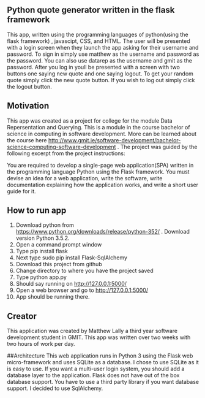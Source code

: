 ## Python quote generator written in the flask framework
This app, written using the programming languages of python(using the flask framework) , javascipt, CSS, and HTML. The user will be presented with a login screen when they launch the app asking for their username and password. To sign in simply use matthew as the username and password as the password. You can also use datarep as the username and gmit as the password. After you log in youll be presented with a screen with two buttons one saying new quote and one saying logout. To get your random quote simply click the new quote button. If you wish to log out simply click the logout button.

## Motivation
This app was created as a project for college for the module Data Repersentation and Querying. This is a module in the course bachelor of science in computing in software development. More can be learned about the course here http://www.gmit.ie/software-development/bachelor-science-computing-software-development . The project was guided by the following excerpt from the project instructions:

You are required to develop a single-page web application(SPA) written in the programming language Python using the Flask framework. You must devise an idea for a web application, write the software, write documentation explaining how the application works, and write a short user guide for it.

## How to run app
1. Download python from https://www.python.org/downloads/release/python-352/ . Download version Python 3.5.2.
2. Open a command prompt window
3. Type pip install flask
4. Next type  sudo pip install Flask-SqlAlchemy 
5. Download this project from github
6. Change directory to where you have the project saved
7. Type python app.py
8. Should say running on http://127.0.0.1:5000/
9. Open a web browser and go to http://127.0.0.1:5000/
10. App should be running there.

## Creator
This application was created by Matthew Lally a third year software development student in GMIT.  This app was written over two weeks with two hours of work per day.

##Architecture
This web application runs in Python 3 using the Flask web micro-framework and uses SQLite as a database. I  chose to use  SQLite as it is easy to use. If you want a multi-user login system, you should add a database layer to the application. Flask does not have out of the box database support. You have to use a third party library if you want database support. I decided to use SqlAlchemy.
